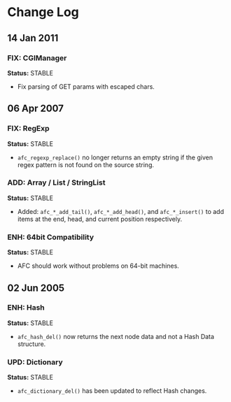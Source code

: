 # Change Log

## 14 Jan 2011

### FIX: CGIManager

**Status:** STABLE

- Fix parsing of GET params with escaped chars.

## 06 Apr 2007

### FIX: RegExp

**Status:** STABLE

- `afc_regexp_replace()` no longer returns an empty string if the
  given regex pattern is not found on the source string.

### ADD: Array / List / StringList

**Status:** STABLE

- Added: `afc_*_add_tail()`, `afc_*_add_head()`, and `afc_*_insert()`
  to add items at the end, head, and current position respectively.

### ENH: 64bit Compatibility

**Status:** STABLE

- AFC should work without problems on 64-bit machines.

## 02 Jun 2005

### ENH: Hash

**Status:** STABLE

- `afc_hash_del()` now returns the next node data and not
  a Hash Data structure.

### UPD: Dictionary

**Status:** STABLE

- `afc_dictionary_del()` has been updated to reflect Hash
  changes.
